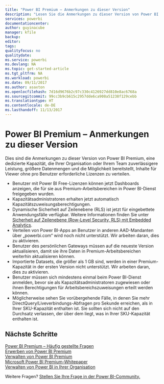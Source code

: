 ```yaml
---
title: "Power BI Premium – Anmerkungen zu dieser Version"
description: "Lesen Sie die Anmerkungen zu dieser Version von Power BI Premium, eine dedizierte Kapazität für Ihre Organisation oder Ihr Team."
services: powerbi
documentationcenter: 
author: guyinacube
manager: kfile
backup: 
editor: 
tags: 
qualityfocus: no
qualitydate: 
ms.service: powerbi
ms.devlang: NA
ms.topic: get-started-article
ms.tgt_pltfrm: NA
ms.workload: powerbi
ms.date: 09/11/2017
ms.author: asaxton
ms.openlocfilehash: 7d16d9676b2c97c330c4126927dd810e8ac6768a
ms.sourcegitcommit: 99cc3b9cb615c2957dde6ca908a51238f129cebb
ms.translationtype: HT
ms.contentlocale: de-DE
ms.lasthandoff: 11/13/2017
---
```

# <a name="power-bi-premium-release-notes"></a>Power BI Premium – Anmerkungen zu dieser Version
Dies sind die Anmerkungen zu dieser Version von Power BI Premium, eine dedizierte Kapazität, die Ihrer Organisation oder Ihrem Team zuverlässigere Leistung, größere Datenmengen und die Möglichkeit bereitstellt, Inhalte für Viewer ohne pro Benutzer erforderliche Lizenzen zu verteilen.

* Benutzer mit Power BI Free-Lizenzen können jetzt Dashboards anzeigen, die für sie aus Premium-Arbeitsbereichen in Power BI-Dienst freigegeben wurden.
* Kapazitätsadministratoren erhalten jetzt automatisch Kapazitätszuweisungsberechtigungen.
* Dynamische Sicherheit auf Zeilenebene (RLS) ist jetzt für eingebettete Anwendungsfälle verfügbar. Weitere Informationen finden Sie unter [Sicherheit auf Zeilenebene (Row-Level Security, RLS) mit Embedded Analytics](developer/embedded-row-level-security.md).
* Verteilen von Power BI-Apps an Benutzer in anderen AAD-Mandanten über „powerbi.com“ wird noch nicht unterstützt. Wir arbeiten daran, dies zu aktivieren.
* Benutzer des persönlichen Gateways müssen auf die neueste Version aktualisieren, damit sie ihre Daten in Premium-Arbeitsbereichen weiterhin aktualisieren können.
* Importierte Datasets, die größer als 1 GB sind, werden in einer Premium-Kapazität in der ersten Version nicht unterstützt. Wir arbeiten daran, dies zu aktivieren.
* Benutzer müssen sich mindestens einmal beim Power BI-Dienst anmelden, bevor sie als Kapazitätsadministratoren zugewiesen oder ihnen Berechtigungen für Arbeitsbereichszuweisungen erteilt werden können.
* Möglicherweise sehen Sie vorübergehende Fälle, in denen Sie mehr DirectQuery/Liveverbindungs-Abfragen pro Sekunde erreichen, als in Ihrer SKU-Kapazität enthalten ist. Sie sollten sich nicht auf den Durchsatz verlassen, der über dem liegt, was in Ihrer SKU-Kapazität enthalten ist.

## <a name="next-steps"></a>Nächste Schritte
[Power BI Premium – Häufig gestellte Fragen](service-premium-faq.md)  
[Erwerben von Power BI Premium](service-admin-premium-purchase.md)  
[Verwalten von Power BI Premium](service-admin-premium-manage.md)  
[Microsoft Power BI Premium-Whitepaper](https://aka.ms/pbipremiumwhitepaper)  
[Verwalten von Power BI in Ihrer Organisation](service-admin-administering-power-bi-in-your-organization.md)  

Weitere Fragen? [Stellen Sie Ihre Frage in der Power BI-Community.](https://community.powerbi.com/)

